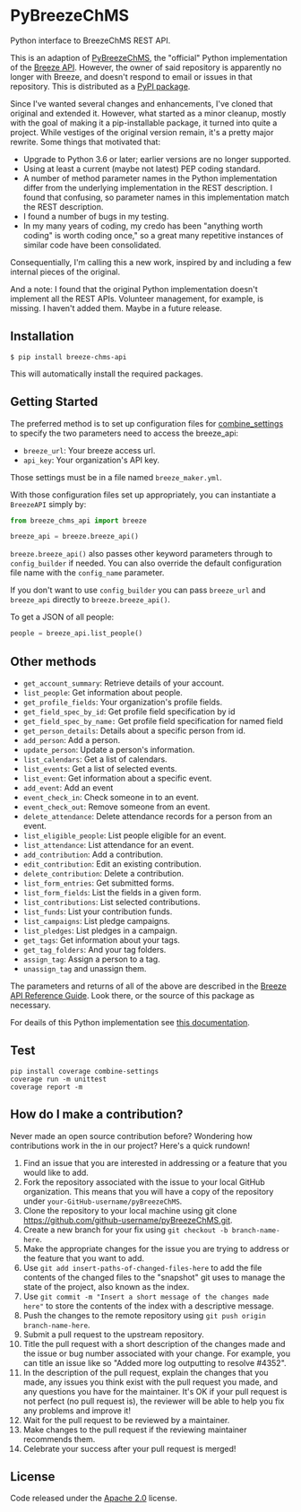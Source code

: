 PyBreezeChMS
=================

Python interface to BreezeChMS REST API.

This is an adaption of [PyBreezeChMS](https://github.com/alexortizrosado/pyBreezeChMS),
the "official" Python implementation of the [Breeze API](https://app.breezechms.com/api).
However, the owner of said repository is apparently no longer with Breeze,
and doesn't respond to email or issues in that repository. This is distributed
as a [PyPI package](https://pypi.org/project/breeze-chms-api/).

Since I've wanted several changes and enhancements, I've cloned that original
and extended it. However, what started as a minor cleanup, mostly with
the goal of making it a pip-installable package, it turned into 
quite a project. While vestiges of the original version remain, it's
a pretty major rewrite. Some things that motivated that:
* Upgrade to Python 3.6 or later; earlier versions are no longer supported.
* Using at least a current (maybe not latest) PEP coding standard.
* A number of method parameter names in the Python implementation differ
from the underlying implementation in the REST description. I found
that confusing, so parameter names in this implementation match the
REST description.
* I found a number of bugs in my testing.
* In my many years of coding, my credo has been "anything worth coding"
is worth coding once," so a great many repetitive instances of
similar code have been consolidated.

Consequentially, I'm calling this a new work, inspired by and including
a few internal pieces of the original.

And a note: I found that the original Python implementation doesn't
implement all the REST APIs. Volunteer management, for example, is
missing. I haven't added them. Maybe in a future release.

## Installation

    $ pip install breeze-chms-api

This will automatically install the required packages.

## Getting Started

The preferred method is to set up configuration files 
for [combine_settings](https://pypi.org/project/combine-settings/)
to specify the two parameters need to access the breeze_api:
* `breeze_url`: Your breeze access url.
* `api_key`: Your organization's API key.

Those settings must be in a file named `breeze_maker.yml`.

With those configuration files set up appropriately, you can instantiate
a `BreezeAPI` simply by:

```python
from breeze_chms_api import breeze

breeze_api = breeze.breeze_api()
```

`breeze.breeze_api()` also passes other keyword parameters through to `config_builder`
if needed. You can also override the default configuration file name with
the `config_name` parameter.

If you don't want to use `config_builder` you can pass `breeze_url` and `breeze_api`
directly to `breeze.breeze_api()`.


To get a JSON of all people:

```python
people = breeze_api.list_people()
```

## Other methods

* `get_account_summary`: Retrieve details of your account.
* `list_people`: Get information about people.
* `get_profile_fields`: Your organization's profile fields.
* `get_field_spec_by_id`: Get profile field specification by id
* `get_field_spec_by_name:` Get profile field specification for named field
* `get_person_details`: Details about a specific person from id.
* `add_person`: Add a person.
* `update_person`: Update a person's information.
* `list_calendars`: Get a list of calendars.
* `list_events`: Get a list of selected events.
* `list_event`: Get information about a specific event.
* `add_event`: Add an event
* `event_check_in`: Check someone in to an event.
* `event_check_out`: Remove someone from an event.
* `delete_attendance`: Delete attendance records for a person from an event.
* `list_eligible_people`: List people eligible for an event.
* `list_attendance`: List attendance for an event.
* `add_contribution`: Add a contribution.
* `edit_contribution`: Edit an existing contribution.
* `delete_contribution`: Delete a contribution.
* `list_form_entries`: Get submitted forms.
* `list_form_fields`: List the fields in a given form.
* `list_contributions`: List selected contributions.
* `list_funds`: List your contribution funds.
* `list_campaigns`: List pledge campaigns.
* `list_pledges`: List pledges in a campaign.
* `get_tags`: Get information about your tags.
* `get_tag_folders`: And your tag folders.
* `assign_tag`: Assign a person to a tag.
* `unassign_tag` and unassign them.

The parameters and returns of all of the above are described in the 
[Breeze API Reference Guide](https://app.breezechms.com/api). Look there,
or the source of this package as necessary.

For deails of this Python implementation see 
[this documentation](https://github.com/dawillcox/pyBreezeChMS/blob/master/DOCUMENTATION.md).

## Test
    pip install coverage combine-settings
    coverage run -m unittest
    coverage report -m

## How do I make a contribution?
Never made an open source contribution before? Wondering how contributions work in the in our project? Here's a quick rundown!

1. Find an issue that you are interested in addressing or a feature that you would like to add.
2. Fork the repository associated with the issue to your local GitHub organization. This means that you will have a copy of the repository under `your-GitHub-username/pyBreezeChMS`.
3. Clone the repository to your local machine using git clone https://github.com/github-username/pyBreezeChMS.git.
4. Create a new branch for your fix using `git checkout -b branch-name-here`.
5. Make the appropriate changes for the issue you are trying to address or the feature that you want to add.
6. Use `git add insert-paths-of-changed-files-here` to add the file contents of the changed files to the "snapshot" git uses to manage the state of the project, also known as the index.
7. Use `git commit -m "Insert a short message of the changes made here"` to store the contents of the index with a descriptive message.
8. Push the changes to the remote repository using `git push origin branch-name-here`.
9. Submit a pull request to the upstream repository.
10. Title the pull request with a short description of the changes made and the issue or bug number associated with your change. For example, you can title an issue like so "Added more log outputting to resolve #4352".
11. In the description of the pull request, explain the changes that you made, any issues you think exist with the pull request you made, and any questions you have for the maintainer. It's OK if your pull request is not perfect (no pull request is), the reviewer will be able to help you fix any problems and improve it!
12. Wait for the pull request to be reviewed by a maintainer.
13. Make changes to the pull request if the reviewing maintainer recommends them.
14. Celebrate your success after your pull request is merged!

## License

Code released under the [Apache 2.0](https://github.com/aortiz32/pyBreezeChMS/blob/master/LICENSE) license.

